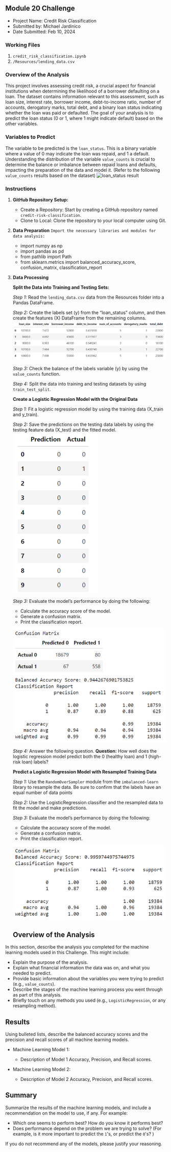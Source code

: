 ##  Module 20 Challenge
* Project Name: Credit Risk Classification
* Submitted by:  Michael Jardinico
* Date Submitted: Feb 10, 2024

### Working Files
1. `credit_risk_classification.ipynb`
2. `/Resources/lending_data.csv`

### Overview of the Analysis
This project involves assessing credit risk, a crucial aspect for financial institutions when determining the likelihood of a borrower defaulting on a loan. The dataset contains information relevant to this assessment, such as loan size, interest rate, borrower income, debt-to-income ratio, number of accounts, derogatory marks, total debt, and a binary loan status indicating whether the loan was paid or defaulted. The goal of your analysis is to predict the loan status (0 or 1, where 1 might indicate default) based on the other variables.

### Variables to Predict
The variable to be predicted is the `loan_status`. This is a binary variable where a value of 0 may indicate the loan was repaid, and 1 a default. Understanding the distribution of the variable `value_counts` is crucial to determine the balance or imbalance between repaid loans and defaults, impacting the preparation of the data and model it. (Refer to the following `value_counts` results based on the dataset)
![loan_status result]()

    
### Instructions
1. __GitHub Repository Setup:__
    - Create a Repository: Start by creating a GitHub repository named `credit-risk-classification`.
    - Clone to Local: Clone the repository to your local computer using Git.

2. __Data Preparation__
`Import the necessary libraries and modules for data analysis:`
    - import numpy as np
    - import pandas as pd
    - from pathlib import Path
    - from sklearn.metrics import balanced_accuracy_score, confusion_matrix, classification_report
   
3. __Data Processing__  

    __Split the Data into Training and Testing Sets:__ 

    _Step 1:_ Read the `lending_data.csv` data from the Resources folder into a Pandas DataFrame.

    _Step 2:_ Create the labels set (y) from the “loan_status” column, and then create the features (X) DataFrame from the remaining columns.
    ![X DataFramce](https://github.com/mjardinico/credit-risk-classification/blob/main/Resources/X_variable_dataframe.png)

    _Step 3:_ Check the balance of the labels variable (y) by using the `value_counts` function.

    _Step 4:_ Split the data into training and testing datasets by using `train_test_split`.

    __Create a Logistic Regression Model with the Original Data__

    _Step 1:_ Fit a logistic regression model by using the training data (X_train and y_train).

    _Step 2:_ Save the predictions on the testing data labels by using the testing feature data (X_test) and the fitted model.
    ![Prediction vs Actual](https://github.com/mjardinico/credit-risk-classification/blob/main/Resources/prediction_actual1.png)

    _Step 3:_ Evaluate the model’s performance by doing the following:
    - Calculate the accuracy score of the model.
    - Generate a confusion matrix.
    - Print the classification report.

    ![Classification Report 1](https://github.com/mjardinico/credit-risk-classification/blob/main/Resources/balanced_accuracy_score1.png)

    _Step 4:_ Answer the following question.
    __Question:__ How well does the logistic regression model predict both the 0 (healthy loan) and 1 (high-risk loan) labels?

    __Predict a Logistic Regression Model with Resampled Training Data__    

    _Step 1:_ Use the `RandomOverSampler` module from the `imbalanced-learn` library to resample the data. Be sure to confirm that the labels have an equal number of data points

    _Step 2:_ Use the LogisticRegression classifier and the resampled data to fit the model and make predictions.

    _Step 3:_ Evaluate the model’s performance by doing the following:
    
    - Calculate the accuracy score of the model.
    - Generate a confusion matrix.
    - Print the classification report.

    ![Classification Report 2](https://github.com/mjardinico/credit-risk-classification/blob/main/Resources/classification_report2.png)





    ## Overview of the Analysis

In this section, describe the analysis you completed for the machine learning models used in this Challenge. This might include:

* Explain the purpose of the analysis.
* Explain what financial information the data was on, and what you needed to predict.
* Provide basic information about the variables you were trying to predict (e.g., `value_counts`).
* Describe the stages of the machine learning process you went through as part of this analysis.
* Briefly touch on any methods you used (e.g., `LogisticRegression`, or any resampling method).

## Results

Using bulleted lists, describe the balanced accuracy scores and the precision and recall scores of all machine learning models.

* Machine Learning Model 1:
  * Description of Model 1 Accuracy, Precision, and Recall scores.



* Machine Learning Model 2:
  * Description of Model 2 Accuracy, Precision, and Recall scores.

## Summary

Summarize the results of the machine learning models, and include a recommendation on the model to use, if any. For example:
* Which one seems to perform best? How do you know it performs best?
* Does performance depend on the problem we are trying to solve? (For example, is it more important to predict the `1`'s, or predict the `0`'s? )

If you do not recommend any of the models, please justify your reasoning.
